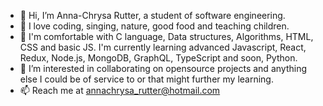 - 👋 Hi, I’m Anna-Chrysa Rutter, a student of software engineering.
- 👀 I love coding, singing, nature, good food and teaching children.
- 🌱 I'm comfortable with C language, Data structures, Algorithms, HTML, CSS and basic JS. 
      I'm currently learning advanced Javascript, React, Redux, Node.js, MongoDB, GraphQL, TypeScript and soon, Python.
- 💞️ I’m interested in collaborating on opensource projects and anything else 
      I could be of service to or that might further my learning.
- 📫 Reach me at annachrysa_rutter@hotmail.com
